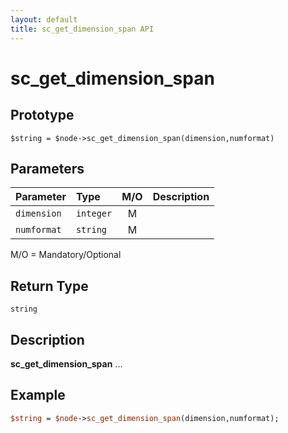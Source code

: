 ```yaml
---
layout: default
title: sc_get_dimension_span API
---
```



sc_get_dimension_span
=====================


Prototype
---------

```
$string = $node->sc_get_dimension_span(dimension,numformat)
```


Parameters
----------

| Parameter | Type     | M/O | Description                                    |
|:----------|:---------|:---:|:-----------------------------------------------|
| `dimension` | `integer` |  M  |                                              |
| `numformat` | `string` |  M  |                                              |

M/O = Mandatory/Optional


Return Type
-----------

`string`


Description
-----------

**sc_get_dimension_span** ...


Example
-------

```perl
$string = $node->sc_get_dimension_span(dimension,numformat);
```

